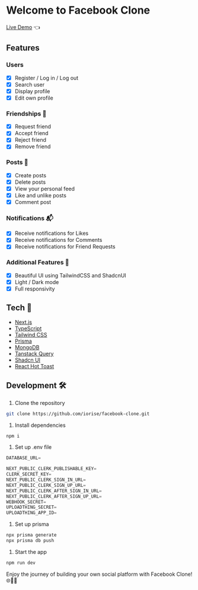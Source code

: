 # Welcome to Facebook Clone

[Live Demo](https://facebook-clone-iorise.vercel.app/) 👈

## Features

### Users

- [x] Register / Log in / Log out
- [x] Search user
- [x] Display profile
- [x] Edit own profile

### Friendships 👤

- [x] Request friend
- [x] Accept friend
- [x] Reject friend
- [x] Remove friend

### Posts 📝

- [x] Create posts
- [x] Delete posts
- [x] View your personal feed
- [x] Like and unlike posts
- [x] Comment post

### Notifications 📬

- [x] Receive notifications for Likes
- [x] Receive notifications for Comments
- [x] Receive notifications for Friend Requests

### Additional Features 🌟

- [x] Beautiful UI using TailwindCSS and ShadcnUI
- [x] Light / Dark mode
- [x] Full responsivity

## Tech 🚀

- [Next.js](https://nextjs.org)
- [TypeScript](https://www.typescriptlang.org)
- [Tailwind CSS](https://tailwindcss.com)
- [Prisma](https://www.prisma.io/)
- [MongoDB](https://www.mongodb.com/)
- [Tanstack Query](https://tanstack.com/query/latest)
- [Shadcn UI](https://ui.shadcn.com/)
- [React Hot Toast](https://react-hot-toast.com)

## Development 🛠️

1. Clone the repository

```bash
git clone https://github.com/iorise/facebook-clone.git
```

1. Install dependencies

```bash
npm i
```

1. Set up .env file

```js
DATABASE_URL=

NEXT_PUBLIC_CLERK_PUBLISHABLE_KEY=
CLERK_SECRET_KEY=
NEXT_PUBLIC_CLERK_SIGN_IN_URL=
NEXT_PUBLIC_CLERK_SIGN_UP_URL=
NEXT_PUBLIC_CLERK_AFTER_SIGN_IN_URL=
NEXT_PUBLIC_CLERK_AFTER_SIGN_UP_URL=
WEBHOOK_SECRET=
UPLOADTHING_SECRET=
UPLOADTHING_APP_ID=
```

1. Set up prisma

```bash
npx prisma generate
npx prisma db push
```

1. Start the app

```bash
npm run dev
```

<p>
  Enjoy the journey of building your own social platform with Facebook Clone! 🌐👥🚀
</p>

